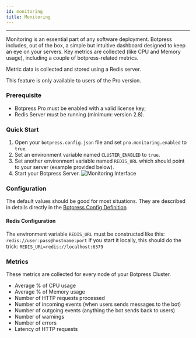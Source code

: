 ```yaml
---
id: monitoring
title: Monitoring
---
```


---

Monitoring is an essential part of any software deployment. Botpress includes, out of the box, a simple but intuitive dashboard
designed to keep an eye on your servers. Key metrics are collected (like CPU and Memory usage), including a couple of botpress-related metrics.

Metric data is collected and stored using a Redis server.

This feature is only available to users of the Pro version.

### Prerequisite

- Botpress Pro must be enabled with a valid license key;
- Redis Server must be running (minimum: version 2.8).

### Quick Start

1. Open your `botpress.config.json` file and set `pro.monitoring.enabled` to `true`.
2. Set an environment variable named `CLUSTER_ENABLED` to `true`.
3. Set another environment variable named `REDIS_URL` which should point to your server (example provided below).
4. Start your Botpress Server.
   ![Monitoring Interface](/assets/monitoring.png)

### Configuration

The default values should be good for most situations. They are described in details directly in the [Botpress Config Definition](https://github.com/botpress/v12/blob/master/src/bp/core/config/botpress.config.ts)

#### Redis Configuration

The environment variable `REDIS_URL` must be constructed like this: `redis://user:pass@hostname:port`
If you start it locally, this should do the trick: `REDIS_URL=redis://localhost:6379`

### Metrics

These metrics are collected for every node of your Botpress Cluster.

- Average % of CPU usage
- Average % of Memory usage
- Number of HTTP requests processed
- Number of incoming events (when users sends messages to the bot)
- Number of outgoing events (anything the bot sends back to users)
- Number of warnings
- Number of errors
- Latency of HTTP requests
